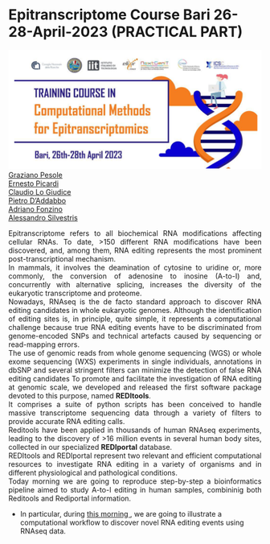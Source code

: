 # Epitranscriptome Course Bari 26-28-April-2023 (PRACTICAL PART)
<img src="https://github.com/claudiologiudice/Elixir_training_course/blob/main/img.png"></img>
<a href="mailto:graziano.pesole@uniba.it ">Graziano Pesole</a><br>
<a href="mailto:ernesto.picardi@uniba.it ">Ernesto Picardi</a><br>
<a href="mailto:claudio.logiudice@uniba.it "> Claudio Lo Giudice</a><br>
<a href="mailto:pietro.daddabbo@uniba.it "> Pietro D’Addabbo</a><br>
<a href="mailto:adriano.fonzino@uniba.it "> Adriano Fonzino</a><br>
<a href="mailto:silvestris@alice.it "> Alessandro Silvestris</a><br>

<p align="justify"> Epitranscriptome refers to all biochemical RNA modifications affecting cellular RNAs. 
To date, >150 different RNA modifications have been discovered, and, among them, RNA editing represents the most prominent post-transcriptional mechanism.<br> 
In mammals, it involves the deamination of cytosine to uridine or, more commonly, the conversion of adenosine to inosine (A-to-I) and, concurrently with alternative splicing, increases the diversity of the eukaryotic transcriptome and proteome.<br>
Nowadays, RNAseq is the de facto standard approach to discover RNA editing candidates in whole eukaryotic genomes.
Although the identification of editing sites is, in principle, quite simple, it represents a computational challenge because true RNA editing events have to be discriminated from genome-encoded SNPs and technical artefacts caused by sequencing or read-mapping errors.<br>
The use of genomic reads from whole genome sequencing (WGS) or whole exome sequencing (WXS) experiments in single individuals, annotations in dbSNP
and several stringent filters can minimize the detection of false RNA editing candidates
To promote and facilitate the investigation of RNA editing at genomic scale, we developed and released the first software package devoted to this purpose, named <b>REDItools</b>. <br>
It comprises a suite of python scripts has been conceived to handle massive transcriptome sequencing data through a variety of filters to provide accurate RNA editing calls.<br>
Reditools have been applied in thousands of human RNAseq experiments, leading to the discovery of >16 million events in several human body sites, collected in our specialized <b>REDIportal</b> database.<br>
REDItools and REDIportal represent two relevant and efficient computational resources to investigate RNA editing in a variety of organisms and in different physiological and pathological conditions.<br> 
Today morning we are going to reproduce step-by-step a bioinformatics pipeline aimed to study A-to-I editing in human samples, combininig both Reditools and Rediportal information.<br>
<ul>
<li>In particular, during <a href="https://github.com/claudiologiudice/Elixir_training_course/blob/main/reditoolsdnarna.md"> this morning </a>, we are going to illustrate a computational workflow to discover novel RNA editing events using RNAseq data.
</li>
</ul>
</p>

